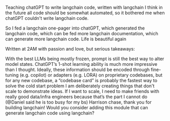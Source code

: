 Teaching chatGPT to write langchain code, written with langchain
I think in the future all code should be somewhat automated, so it bothered me when chatGPT couldn't write langchain code.

So I fed a langchain one-pager into chatGPT,
which generated the langchain code,
which can be fed more langchain documentation,
which can generate more langchain code.
Life is beautiful again

Written at 2AM with passion and love, but serious takeaways:

With the best LLMs being mostly frozen, prompt is still the best way to alter model states. ChatGPT’s 1-shot learning ability is much more impressive than I thought.
Ideally, these information should be encoded through fine-tuning (e.g. copilot) or adapters (e.g. LORA) on proprietary codebases, but for any new codebase, a “codebase card” is probably the fastest way to solve the cold start problem
I am deliberately creating things that don't scale to demonstrate ideas. If I want to scale, I need to make friends with really good data/infra engineers because that’s the part I cannot do (@Daniel said he is too busy for my bs)
Harrison chase, thank you for building langchain! Would you consider adding this module that can generate langchain code using langchain?
